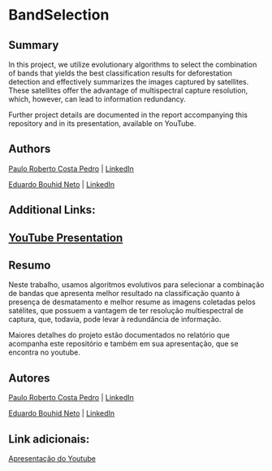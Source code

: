 # BandSelection
## Summary

In this project, we utilize evolutionary algorithms to select the combination of bands that yields the best classification results for deforestation detection and effectively summarizes the images captured by satellites. These satellites offer the advantage of multispectral capture resolution, which, however, can lead to information redundancy.

Further project details are documented in the report accompanying this repository and in its presentation, available on YouTube.

## Authors

[Paulo Roberto Costa Pedro](https://github.com/paulocostasp) | [LinkedIn](https://www.linkedin.com/in/paulo-costa-ab41851a1)

[Eduardo Bouhid Neto](https://github.com/ebouhid) | [LinkedIn](https://www.linkedin.com/in/eduardo-bouhid-neto-227a56b7/)

## Additional Links:

[YouTube Presentation](https://youtu.be/KsY-Pd83eJQ)
---

## Resumo

Neste trabalho, usamos algoritmos evolutivos para selecionar a combinação de bandas que apresenta melhor 
resultado na classificação quanto à presença de desmatamento e melhor resume as imagens coletadas pelos
satélites, que possuem a vantagem de ter resolução multiespectral de captura, que, todavia, pode levar 
à redundância de informação. 

Maiores detalhes do projeto estão documentados no relatório que acompanha este repositório e também em 
sua apresentação, que se encontra no youtube.

## Autores

[Paulo Roberto Costa Pedro](https://github.com/paulocostasp) | [LinkedIn](https://www.linkedin.com/in/paulo-costa-ab41851a1)

[Eduardo Bouhid Neto](https://github.com/ebouhid) | [LinkedIn](https://www.linkedin.com/in/eduardo-bouhid-neto-227a56b7/)

## Link adicionais:

[Apresentação do Youtube](https://youtu.be/KsY-Pd83eJQ)
